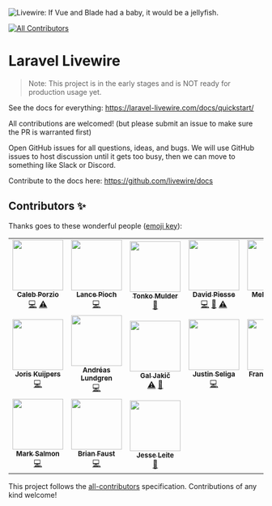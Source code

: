 ![Livewire: If Vue and Blade had a baby, it would be a jellyfish.](github_banner.png)
<!-- ALL-CONTRIBUTORS-BADGE:START - Do not remove or modify this section -->
[![All Contributors](https://img.shields.io/badge/all_contributors-17-orange.svg?style=flat-square)](#contributors-)
<!-- ALL-CONTRIBUTORS-BADGE:END -->

# Laravel Livewire

> Note: This project is in the early stages and is NOT ready for production usage yet.

See the docs for everything: https://laravel-livewire.com/docs/quickstart/

All contributions are welcomed! (but please submit an issue to make sure the PR is warranted first)

Open GitHub issues for all questions, ideas, and bugs. We will use GitHub issues to host discussion until it gets too busy, then we can move to something like Slack or Discord.

Contribute to the docs here: https://github.com/livewire/docs

## Contributors ✨

Thanks goes to these wonderful people ([emoji key](https://allcontributors.org/docs/en/emoji-key)):

<!-- ALL-CONTRIBUTORS-LIST:START - Do not remove or modify this section -->
<!-- prettier-ignore-start -->
<!-- markdownlint-disable -->
<table>
  <tr>
    <td align="center"><a href="http://calebporzio.com"><img src="https://avatars2.githubusercontent.com/u/3670578?v=4" width="100px;" alt=""/><br /><sub><b>Caleb Porzio</b></sub></a><br /><a href="https://github.com/livewire/livewire/commits?author=calebporzio" title="Code">💻</a> <a href="https://github.com/livewire/livewire/commits?author=calebporzio" title="Tests">⚠️</a></td>
    <td align="center"><a href="https://lancepioch.com"><img src="https://avatars0.githubusercontent.com/u/1296882?v=4" width="100px;" alt=""/><br /><sub><b>Lance Pioch</b></sub></a><br /><a href="https://github.com/livewire/livewire/commits?author=lancepioch" title="Code">💻</a></td>
    <td align="center"><a href="https://www.tonkomulder.nl"><img src="https://avatars3.githubusercontent.com/u/27585?v=4" width="100px;" alt=""/><br /><sub><b>Tonko Mulder</b></sub></a><br /><a href="https://github.com/livewire/livewire/commits?author=Treggats" title="Documentation">📖</a></td>
    <td align="center"><a href="https://github.com/davidpiesse"><img src="https://avatars2.githubusercontent.com/u/800650?v=4" width="100px;" alt=""/><br /><sub><b>David Piesse</b></sub></a><br /><a href="https://github.com/livewire/livewire/commits?author=davidpiesse" title="Code">💻</a> <a href="https://github.com/livewire/livewire/commits?author=davidpiesse" title="Documentation">📖</a> <a href="https://github.com/livewire/livewire/commits?author=davidpiesse" title="Tests">⚠️</a></td>
    <td align="center"><a href="https://twitter.com/melek_rebai"><img src="https://avatars1.githubusercontent.com/u/1449151?v=4" width="100px;" alt=""/><br /><sub><b>Melek REBAI</b></sub></a><br /><a href="https://github.com/livewire/livewire/commits?author=shadoWalker89" title="Code">💻</a></td>
    <td align="center"><a href="https://nunomaduro.com"><img src="https://avatars2.githubusercontent.com/u/5457236?v=4" width="100px;" alt=""/><br /><sub><b>Nuno Maduro</b></sub></a><br /><a href="https://github.com/livewire/livewire/commits?author=nunomaduro" title="Code">💻</a></td>
    <td align="center"><a href="https://github.com/loganhenson"><img src="https://avatars0.githubusercontent.com/u/2792946?v=4" width="100px;" alt=""/><br /><sub><b>Logan Henson</b></sub></a><br /><a href="https://github.com/livewire/livewire/commits?author=loganhenson" title="Code">💻</a></td>
  </tr>
  <tr>
    <td align="center"><a href="https://github.com/jjhamkuijpers"><img src="https://avatars2.githubusercontent.com/u/7311629?v=4" width="100px;" alt=""/><br /><sub><b>Joris Kuijpers</b></sub></a><br /><a href="https://github.com/livewire/livewire/commits?author=jjhamkuijpers" title="Code">💻</a></td>
    <td align="center"><a href="https://adevade.com"><img src="https://avatars0.githubusercontent.com/u/1066486?v=4" width="100px;" alt=""/><br /><sub><b>Andréas Lundgren</b></sub></a><br /><a href="https://github.com/livewire/livewire/commits?author=adevade" title="Code">💻</a></td>
    <td align="center"><a href="https://github.com/morpheus7CS"><img src="https://avatars2.githubusercontent.com/u/8884582?v=4" width="100px;" alt=""/><br /><sub><b>Gal Jakič</b></sub></a><br /><a href="https://github.com/livewire/livewire/commits?author=morpheus7CS" title="Tests">⚠️</a> <a href="#maintenance-morpheus7CS" title="Maintenance">🚧</a></td>
    <td align="center"><a href="http://justinseliga.com"><img src="https://avatars2.githubusercontent.com/u/3277067?v=4" width="100px;" alt=""/><br /><sub><b>Justin Seliga</b></sub></a><br /><a href="https://github.com/livewire/livewire/commits?author=jrseliga" title="Code">💻</a></td>
    <td align="center"><a href="http://francislavoie.me"><img src="https://avatars3.githubusercontent.com/u/2111701?v=4" width="100px;" alt=""/><br /><sub><b>Francis Lavoie</b></sub></a><br /><a href="https://github.com/livewire/livewire/commits?author=francislavoie" title="Code">💻</a></td>
    <td align="center"><a href="http://www.developingpatrick.com"><img src="https://avatars1.githubusercontent.com/u/2133230?v=4" width="100px;" alt=""/><br /><sub><b>P. D. Devins</b></sub></a><br /><a href="https://github.com/livewire/livewire/commits?author=pddevins" title="Code">💻</a></td>
    <td align="center"><a href="https://mateusjunges.com"><img src="https://avatars2.githubusercontent.com/u/19756164?v=4" width="100px;" alt=""/><br /><sub><b>Mateus Junges</b></sub></a><br /><a href="https://github.com/livewire/livewire/commits?author=mateusjunges" title="Code">💻</a></td>
  </tr>
  <tr>
    <td align="center"><a href="https://github.com/marksalmon"><img src="https://avatars2.githubusercontent.com/u/7000886?v=4" width="100px;" alt=""/><br /><sub><b>Mark Salmon</b></sub></a><br /><a href="https://github.com/livewire/livewire/commits?author=marksalmon" title="Code">💻</a></td>
    <td align="center"><a href="https://basecode.sh"><img src="https://avatars3.githubusercontent.com/u/22145591?v=4" width="100px;" alt=""/><br /><sub><b>Brian Faust</b></sub></a><br /><a href="https://github.com/livewire/livewire/commits?author=faustbrian" title="Code">💻</a></td>
    <td align="center"><a href="http://jesseleite.com"><img src="https://avatars3.githubusercontent.com/u/5187394?v=4" width="100px;" alt=""/><br /><sub><b>Jesse Leite</b></sub></a><br /><a href="https://github.com/livewire/livewire/commits?author=jesseleite" title="Documentation">📖</a></td>
  </tr>
</table>

<!-- markdownlint-enable -->
<!-- prettier-ignore-end -->
<!-- ALL-CONTRIBUTORS-LIST:END -->

This project follows the [all-contributors](https://github.com/all-contributors/all-contributors) specification. Contributions of any kind welcome!